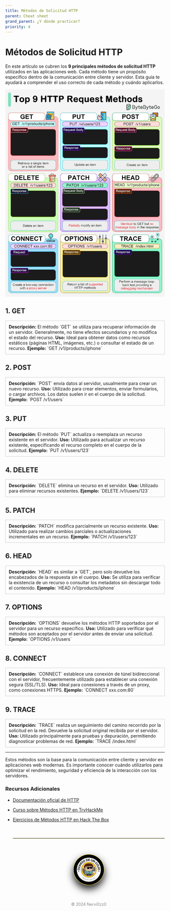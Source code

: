 ```yaml
---
title: Métodos de Solicitud HTTP 
parent: Cheat sheet
grand_parent: ¿Y dónde practicar?
priority: 4
---
```



# Métodos de Solicitud HTTP

En este artículo se cubren los **9 principales métodos de solicitud HTTP** utilizados en las aplicaciones web. Cada método tiene un propósito específico dentro de la comunicación entre cliente y servidor. Esta guía te ayudará a comprender el uso correcto de cada método y cuándo aplicarlos.

![ImagendeBytebyteGo](/assets/images/gif/http.gif)

## 1. GET

<div style="border: 1px solid #ccc; padding: 10px; margin-bottom: 15px;">
<strong>Descripción:</strong> El método `GET` se utiliza para recuperar información de un servidor. Generalmente, no tiene efectos secundarios y no modifica el estado del recurso.  
<strong>Uso:</strong> Ideal para obtener datos como recursos estáticos (páginas HTML, imágenes, etc.) o consultar el estado de un recurso.  
<strong>Ejemplo:</strong> `GET /v1/products/iphone`
</div>

## 2. POST

<div style="border: 1px solid #ccc; padding: 10px; margin-bottom: 15px;">
<strong>Descripción:</strong> `POST` envía datos al servidor, usualmente para crear un nuevo recurso.  
<strong>Uso:</strong> Utilizado para crear elementos, enviar formularios, o cargar archivos. Los datos suelen ir en el cuerpo de la solicitud.  
<strong>Ejemplo:</strong> `POST /v1/users`
</div>

## 3. PUT

<div style="border: 1px solid #ccc; padding: 10px; margin-bottom: 15px;">
<strong>Descripción:</strong> El método `PUT` actualiza o reemplaza un recurso existente en el servidor.  
<strong>Uso:</strong> Utilizado para actualizar un recurso existente, especificando el recurso completo en el cuerpo de la solicitud.  
<strong>Ejemplo:</strong> `PUT /v1/users/123`
</div>

## 4. DELETE

<div style="border: 1px solid #ccc; padding: 10px; margin-bottom: 15px;">
<strong>Descripción:</strong> `DELETE` elimina un recurso en el servidor.  
<strong>Uso:</strong> Utilizado para eliminar recursos existentes.  
<strong>Ejemplo:</strong> `DELETE /v1/users/123`
</div>

## 5. PATCH

<div style="border: 1px solid #ccc; padding: 10px; margin-bottom: 15px;">
<strong>Descripción:</strong> `PATCH` modifica parcialmente un recurso existente.  
<strong>Uso:</strong> Utilizado para realizar cambios parciales o actualizaciones incrementales en un recurso.  
<strong>Ejemplo:</strong> `PATCH /v1/users/123`
</div>

## 6. HEAD

<div style="border: 1px solid #ccc; padding: 10px; margin-bottom: 15px;">
<strong>Descripción:</strong> `HEAD` es similar a `GET`, pero solo devuelve los encabezados de la respuesta sin el cuerpo.  
<strong>Uso:</strong> Se utiliza para verificar la existencia de un recurso o consultar los metadatos sin descargar todo el contenido.  
<strong>Ejemplo:</strong> `HEAD /v1/products/iphone`
</div>

## 7. OPTIONS

<div style="border: 1px solid #ccc; padding: 10px; margin-bottom: 15px;">
<strong>Descripción:</strong> `OPTIONS` devuelve los métodos HTTP soportados por el servidor para un recurso específico.  
<strong>Uso:</strong> Utilizado para verificar qué métodos son aceptados por el servidor antes de enviar una solicitud.  
<strong>Ejemplo:</strong> `OPTIONS /v1/users`
</div>

## 8. CONNECT

<div style="border: 1px solid #ccc; padding: 10px; margin-bottom: 15px;">
<strong>Descripción:</strong> `CONNECT` establece una conexión de túnel bidireccional con el servidor, frecuentemente utilizado para establecer una conexión segura (SSL/TLS).  
<strong>Uso:</strong> Ideal para conexiones a través de un proxy, como conexiones HTTPS.  
<strong>Ejemplo:</strong> `CONNECT xxx.com:80`
</div>

## 9. TRACE

<div style="border: 1px solid #ccc; padding: 10px; margin-bottom: 15px;">
<strong>Descripción:</strong> `TRACE` realiza un seguimiento del camino recorrido por la solicitud en la red. Devuelve la solicitud original recibida por el servidor.  
<strong>Uso:</strong> Utilizado principalmente para pruebas y depuración, permitiendo diagnosticar problemas de red.  
<strong>Ejemplo:</strong> `TRACE /index.html`
</div>

---

Estos métodos son la base para la comunicación entre cliente y servidor en aplicaciones web modernas. Es importante conocer cuándo utilizarlos para optimizar el rendimiento, seguridad y eficiencia de la interacción con los servidores.

### Recursos Adicionales

- [Documentación oficial de HTTP](https://developer.mozilla.org/es/docs/Web/HTTP/Methods)
- [Curso sobre Métodos HTTP en TryHackMe](https://tryhackme.com)
- [Ejercicios de Métodos HTTP en Hack The Box](https://hackthebox.com)

  <hr style="border: none; border-top: 1px solidrgb(255, 254, 248); margin: 50px 0; box-shadow: 0 1px 2px rgba(255, 215, 0, 0.6);">

  <div style="text-align: center; margin: 50px auto;">
    <img src="/assets/images/cojo.png" alt="Firma" style="max-width: 20%; border-radius: 50%; border: 1px solid #FFD700; box-shadow: 0 12px 24px rgba(0, 0, 0, 0.9);">
  </div>
  <div style="text-align: center; margin-top: 40px;">
    <p style="font-size: 0.9em; color: #888;">© 2024 Nervi0zz0</p>
  </div>